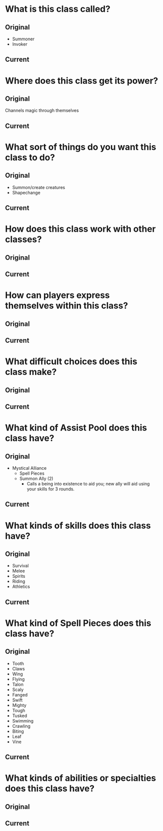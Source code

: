 # What is this class called?
## Original
- Summoner
- Invoker

## Current


# Where does this class get its power?
## Original
Channels magic through themselves

## Current


# What sort of things do you want this class to do?
## Original
- Summon/create creatures
- Shapechange

## Current


# How does this class work with other classes?
## Original


## Current


# How can players express themselves within this class?
## Original


## Current


# What difficult choices does this class make?
## Original


## Current


# What kind of Assist Pool does this class have?
## Original
- Mystical Alliance
	- Spell Pieces
	- Summon Ally (2)
		- Calls a being into existence to aid you; new ally will aid using your skills for 3 rounds.

## Current


# What kinds of skills does this class have?
## Original
- Survival
- Melee
- Spirits
- Riding
- Athletics

## Current


# What kind of Spell Pieces does this class have?
## Original
- Tooth
- Claws
- Wing
- Flying
- Talon
- Scaly
- Fanged
- Swift
- Mighty
- Tough
- Tusked
- Swimming
- Crawling
- Biting
- Leaf
- Vine

## Current


# What kinds of abilities or specialties does this class have?
## Original


## Current


